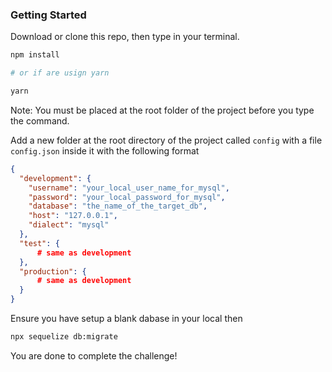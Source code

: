### Getting Started

Download or clone this repo, then type in your terminal.

```bash
npm install

# or if are usign yarn

yarn
```

Note: You must be placed at the root folder of the project before you type the command.

Add a new folder at the root directory of the project called `config` with a file `config.json` inside it with the following format

```json
{
  "development": {
    "username": "your_local_user_name_for_mysql",
    "password": "your_local_password_for_mysql",
    "database": "the_name_of_the_target_db",
    "host": "127.0.0.1",
    "dialect": "mysql"
  },
  "test": {
      # same as development
  },
  "production": {
      # same as development
  }
}

```

Ensure you have setup a blank dabase in your local then

```bash
npx sequelize db:migrate
```

You are done to complete the challenge!

